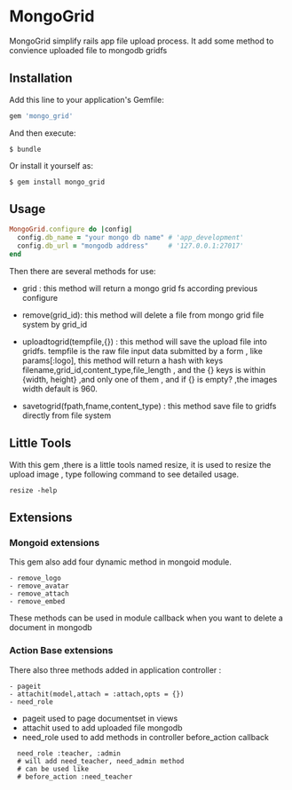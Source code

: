 # MongoGrid

MongoGrid simplify rails app file upload process.
It add some method to convience uploaded file to mongodb gridfs


## Installation

Add this line to your application's Gemfile:

```ruby
gem 'mongo_grid'
```

And then execute:

    $ bundle

Or install it yourself as:

    $ gem install mongo_grid

## Usage
```ruby
MongoGrid.configure do |config|
  config.db_name = "your mongo db name" # 'app_development'
  config.db_url = "mongodb address"     # '127.0.0.1:27017'
end
```
Then there are several methods for use:

- grid : this method will return a mongo grid fs according previous configure

-  remove(grid_id): this method will delete a file from mongo grid file system by grid_id 

- uploadtogrid(tempfile,{}) : this method will save the upload file into gridfs. tempfile is the raw file input data submitted by a form , like params[:logo], this method will return a hash with keys filename,grid_id,content_type,file_length , and the {} keys is within {width, height} ,and only one of them , and if {} is empty? ,the images width default is 960.
- savetogrid(fpath,fname,content_type) : this method save file to gridfs directly from file system

## Little Tools

With this gem ,there is a little tools named resize, it is used to resize the upload image , type following command to see detailed usage.
```
resize -help
```

## Extensions

### Mongoid extensions

This gem also add four dynamic method in mongoid module.
```
- remove_logo
- remove_avatar 
- remove_attach 
- remove_embed
```

These methods can be used in module callback when you want to delete a document in mongodb 

### Action Base extensions

There also three methods added in application controller :
```
- pageit
- attachit(model,attach = :attach,opts = {})
- need_role
```

- pageit used to page documentset in views
- attachit used to add uploaded file mongodb
- need_role used to add methods in controller before_action callback
```
  need_role :teacher, :admin
  # will add need_teacher, need_admin method
  # can be used like 
  # before_action :need_teacher
```
